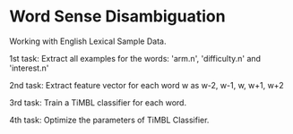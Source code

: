 # Word Sense Disambiguation

Working with English Lexical Sample Data.

1st task: Extract all examples for the words: 'arm.n', 'difficulty.n' and 'interest.n'

2nd task: Extract feature vector for each word w as w-2, w-1, w, w+1, w+2

3rd task: Train a TiMBL classifier for each word.

4th task: Optimize the parameters of TiMBL Classifier.
